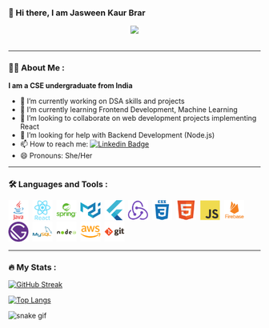 ### 👋 Hi there, I am Jasween Kaur Brar 


<div id="header" align="center">
  <img src="https://images.lemonly.com/wp-content/uploads/2018/08/07150313/Homebase_Thumb_v01.gif" width="400"/>
</div>



<!-- 
🙋‍♀️ Connect with me :

<div id="badges">
  <a href="https://www.linkedin.com/in/jasween-kaur-brar-993b49243/">
    <img src="https://img.shields.io/badge/LinkedIn-blue?style=for-the-badge&logo=linkedin&logoColor=white" alt="LinkedIn Badge"/>
  </a>
</div> -->


<img src="https://komarev.com/ghpvc/?username=JasweenBrar&style=flat-square&color=blue" alt=""/>

---

### :woman_technologist: About Me :

**I am a CSE undergraduate from India**

- 🔭 I’m currently working on DSA skills and projects
- 🌱 I’m currently learning Frontend Development, Machine Learning
- 👯 I’m looking to collaborate on web development projects implementing React
- 🤔 I’m looking for help with Backend Development (Node.js)
- 📫 How to reach me: [![Linkedin Badge](https://img.shields.io/badge/-kakbar-blue?style=flat&logo=Linkedin&logoColor=white)](https://www.linkedin.com/in/jasween-kaur-brar-993b49243/)
- 😄 Pronouns: She/Her

---

### :hammer_and_wrench: Languages and Tools :

<div>
  <img src="https://github.com/devicons/devicon/blob/master/icons/java/java-original-wordmark.svg" title="Java" alt="Java" width="40" height="40"/>&nbsp;
  <img src="https://github.com/devicons/devicon/blob/master/icons/react/react-original-wordmark.svg" title="React" alt="React" width="40" height="40"/>&nbsp;
  <img src="https://github.com/devicons/devicon/blob/master/icons/spring/spring-original-wordmark.svg" title="Spring" alt="Spring" width="40" height="40"/>&nbsp;
  <img src="https://github.com/devicons/devicon/blob/master/icons/materialui/materialui-original.svg" title="Material UI" alt="Material UI" width="40" height="40"/>&nbsp;
  <img src="https://github.com/devicons/devicon/blob/master/icons/flutter/flutter-original.svg" title="Flutter" alt="Flutter" width="40" height="40"/>&nbsp;
  <img src="https://github.com/devicons/devicon/blob/master/icons/redux/redux-original.svg" title="Redux" alt="Redux " width="40" height="40"/>&nbsp;
  <img src="https://github.com/devicons/devicon/blob/master/icons/css3/css3-plain-wordmark.svg"  title="CSS3" alt="CSS" width="40" height="40"/>&nbsp;
  <img src="https://github.com/devicons/devicon/blob/master/icons/html5/html5-original.svg" title="HTML5" alt="HTML" width="40" height="40"/>&nbsp;
  <img src="https://github.com/devicons/devicon/blob/master/icons/javascript/javascript-original.svg" title="JavaScript" alt="JavaScript" width="40" height="40"/>&nbsp;
  <img src="https://github.com/devicons/devicon/blob/master/icons/firebase/firebase-plain-wordmark.svg" title="Firebase" alt="Firebase" width="40" height="40"/>&nbsp;
  <img src="https://github.com/devicons/devicon/blob/master/icons/gatsby/gatsby-original.svg" title="Gatsby"  alt="Gatsby" width="40" height="40"/>&nbsp;
  <img src="https://github.com/devicons/devicon/blob/master/icons/mysql/mysql-original-wordmark.svg" title="MySQL"  alt="MySQL" width="40" height="40"/>&nbsp;
  <img src="https://github.com/devicons/devicon/blob/master/icons/nodejs/nodejs-original-wordmark.svg" title="NodeJS" alt="NodeJS" width="40" height="40"/>&nbsp;
  <img src="https://github.com/devicons/devicon/blob/master/icons/amazonwebservices/amazonwebservices-plain-wordmark.svg" title="AWS" alt="AWS" width="40" height="40"/>&nbsp;
  <img src="https://github.com/devicons/devicon/blob/master/icons/git/git-original-wordmark.svg" title="Git" **alt="Git" width="40" height="40"/>
</div>

---

### :fire: My Stats :

[![GitHub Streak](http://github-readme-streak-stats.herokuapp.com?user=JasweenBrar&theme=dark&background=000000)](https://git.io/streak-stats)

[![Top Langs](https://github-readme-stats.vercel.app/api/top-langs/?username=JasweenBrar&layout=compact&theme=vision-friendly-dark)](https://github.com/anuraghazra/github-readme-stats)

![snake gif](https://github.com/YOUR_USERNAME/YOUR_USERNAME/blob/output/github-contribution-grid-snake.gif)


<!--
**JasweenBrar/JasweenBrar** is a ✨ _special_ ✨ repository because its `README.md` (this file) appears on your GitHub profile.

Here are some ideas to get you started:

- 🔭 I’m currently working on ...
- 🌱 I’m currently learning ...
- 👯 I’m looking to collaborate on ...
- 🤔 I’m looking for help with ...
- 💬 Ask me about ...
- 📫 How to reach me: ...
- 😄 Pronouns: ...
- ⚡ Fun fact: ...
-->
